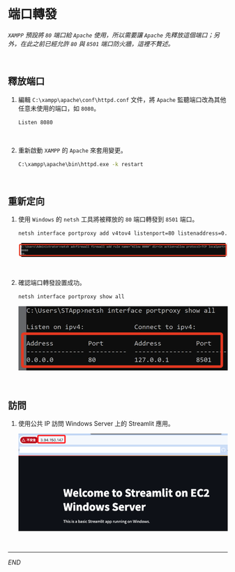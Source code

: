 # 端口轉發

_`XAMPP` 預設將 `80` 端口給 `Apache` 使用，所以需要讓 `Apache` 先釋放這個端口；另外，在此之前已經允許 `80` 與 `8501` 端口防火牆，這裡不贅述。_

<br>

## 釋放端口

1. 編輯 `C:\xampp\apache\conf\httpd.conf` 文件，將 `Apache` 監聽端口改為其他任意未使用的端口，如 `8080`。

    ```bash
    Listen 8080
    ```

<br>

2. 重新啟動 `XAMPP` 的 `Apache` 來套用變更。

    ```bash
    C:\xampp\apache\bin\httpd.exe -k restart
    ```

<br>

## 重新定向

1. 使用 `Windows` 的 `netsh` 工具將被釋放的 `80` 端口轉發到 `8501` 端口。

    ```bash
    netsh interface portproxy add v4tov4 listenport=80 listenaddress=0.0.0.0 connectport=8501 connectaddress=127.0.0.1
    ```

    ![](images/img_100.png)

<br>

2. 確認端口轉發設置成功。

    ```bash
    netsh interface portproxy show all
    ```

    ![](images/img_101.png)

<br>

## 訪問

1. 使用公共 IP 訪問 Windows Server 上的 Streamlit 應用。

    ![](images/img_102.png)


<br>

___

_END_